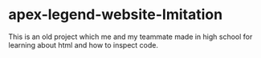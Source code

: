 # apex-legend-website-Imitation
This is an old project which me and my teammate made in high school for learning about html and how to inspect code.
